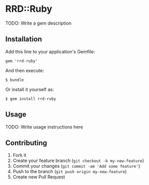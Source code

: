 # RRD::Ruby

TODO: Write a gem description

## Installation

Add this line to your application's Gemfile:

    gem 'rrd-ruby'

And then execute:

    $ bundle

Or install it yourself as:

    $ gem install rrd-ruby

## Usage

TODO: Write usage instructions here

## Contributing

1. Fork it
2. Create your feature branch (`git checkout -b my-new-feature`)
3. Commit your changes (`git commit -am 'Add some feature'`)
4. Push to the branch (`git push origin my-new-feature`)
5. Create new Pull Request